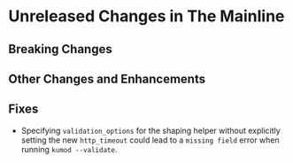 # Unreleased Changes in The Mainline

## Breaking Changes

## Other Changes and Enhancements

## Fixes

* Specifying `validation_options` for the shaping helper without explicitly
  setting the new `http_timeout` could lead to a `missing field` error when
  running `kumod --validate`.
